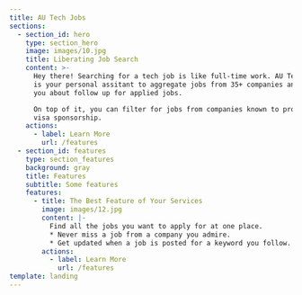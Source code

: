 ```yaml
---
title: AU Tech Jobs
sections:
  - section_id: hero
    type: section_hero
    image: images/10.jpg
    title: Liberating Job Search
    content: >-
      Hey there! Searching for a tech job is like full-time work. AU Tech jobs
      is your personal assitant to aggregate jobs from 35+ companies and remind
      you about follow up for applied jobs.

      On top of it, you can filter for jobs from companies known to provide work
      visa sponsorship.
    actions:
      - label: Learn More
        url: /features
  - section_id: features
    type: section_features
    background: gray
    title: Features
    subtitle: Some features
    features:
      - title: The Best Feature of Your Services
        image: images/12.jpg
        content: |-
          Find all the jobs you want to apply for at one place.
          * Never miss a job from a company you admire.
          * Get updated when a job is posted for a keyword you follow.
        actions:
          - label: Learn More
            url: /features
template: landing
---
```

